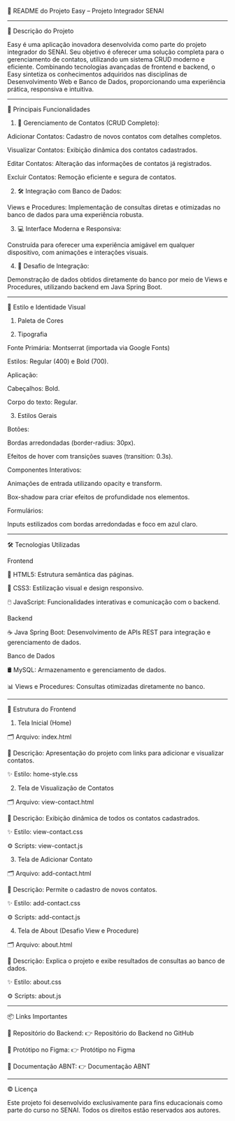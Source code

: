 
📘 README do Projeto Easy – Projeto Integrador SENAI


---

📝 Descrição do Projeto

Easy é uma aplicação inovadora desenvolvida como parte do projeto integrador do SENAI. Seu objetivo é oferecer uma solução completa para o gerenciamento de contatos, utilizando um sistema CRUD moderno e eficiente. Combinando tecnologias avançadas de frontend e backend, o Easy sintetiza os conhecimentos adquiridos nas disciplinas de Desenvolvimento Web e Banco de Dados, proporcionando uma experiência prática, responsiva e intuitiva.


---

🌟 Principais Funcionalidades

1. 📇 Gerenciamento de Contatos (CRUD Completo):

Adicionar Contatos: Cadastro de novos contatos com detalhes completos.

Visualizar Contatos: Exibição dinâmica dos contatos cadastrados.

Editar Contatos: Alteração das informações de contatos já registrados.

Excluir Contatos: Remoção eficiente e segura de contatos.



2. 🛠️ Integração com Banco de Dados:

Views e Procedures: Implementação de consultas diretas e otimizadas no banco de dados para uma experiência robusta.



3. 💻 Interface Moderna e Responsiva:

Construída para oferecer uma experiência amigável em qualquer dispositivo, com animações e interações visuais.



4. 🚀 Desafio de Integração:

Demonstração de dados obtidos diretamente do banco por meio de Views e Procedures, utilizando backend em Java Spring Boot.





---

🎨 Estilo e Identidade Visual

1. Paleta de Cores

2. Tipografia

Fonte Primária: Montserrat (importada via Google Fonts)

Estilos: Regular (400) e Bold (700).

Aplicação:

Cabeçalhos: Bold.

Corpo do texto: Regular.




3. Estilos Gerais

Botões:

Bordas arredondadas (border-radius: 30px).

Efeitos de hover com transições suaves (transition: 0.3s).


Componentes Interativos:

Animações de entrada utilizando opacity e transform.

Box-shadow para criar efeitos de profundidade nos elementos.


Formulários:

Inputs estilizados com bordas arredondadas e foco em azul claro.




---

🛠️ Tecnologias Utilizadas

Frontend

📄 HTML5: Estrutura semântica das páginas.

🎨 CSS3: Estilização visual e design responsivo.

🖱️ JavaScript: Funcionalidades interativas e comunicação com o backend.


Backend

☕ Java Spring Boot: Desenvolvimento de APIs REST para integração e gerenciamento de dados.


Banco de Dados

🛢️ MySQL: Armazenamento e gerenciamento de dados.

📊 Views e Procedures: Consultas otimizadas diretamente no banco.



---

📂 Estrutura do Frontend

1. Tela Inicial (Home)

🗂️ Arquivo: index.html

📌 Descrição: Apresentação do projeto com links para adicionar e visualizar contatos.

✨ Estilo: home-style.css


2. Tela de Visualização de Contatos

🗂️ Arquivo: view-contact.html

📌 Descrição: Exibição dinâmica de todos os contatos cadastrados.

✨ Estilo: view-contact.css

⚙️ Scripts: view-contact.js


3. Tela de Adicionar Contato

🗂️ Arquivo: add-contact.html

📌 Descrição: Permite o cadastro de novos contatos.

✨ Estilo: add-contact.css

⚙️ Scripts: add-contact.js


4. Tela de About (Desafio View e Procedure)

🗂️ Arquivo: about.html

📌 Descrição: Explica o projeto e exibe resultados de consultas ao banco de dados.

✨ Estilo: about.css

⚙️ Scripts: about.js



---

📦 Links Importantes

📂 Repositório do Backend:
👉 Repositório do Backend no GitHub

🎨 Protótipo no Figma:
👉 Protótipo no Figma

📜 Documentação ABNT:
👉 Documentação ABNT



---

© Licença

Este projeto foi desenvolvido exclusivamente para fins educacionais como parte do curso no SENAI. Todos os direitos estão reservados aos autores.


